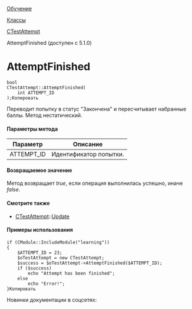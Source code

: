 [Обучение](/api_help/learning/index.php)

[Классы](/api_help/learning/classes/index.php)

[CTestAttempt](/api_help/learning/classes/ctestattempt/index.php)

AttemptFinished (доступен с 5.1.0)

AttemptFinished
===============

```
bool
CTestAttempt::AttemptFinished(
	int ATTEMPT_ID
);Копировать
```

Переводит попытку в статус "Закончена" и пересчитывает набранные баллы. Метод нестатический.

#### Параметры метода

| Параметр | Описание |
| --- | --- |
| ATTEMPT\_ID | Идентификатор попытки. |

#### Возвращаемое значение

Метод возвращает *true*, если операция выполнилась успешно, иначе
*false*.

#### Смотрите также

* [CTestAttempt](/api_help/learning/classes/ctestattempt/index.php)::[Update](/api_help/learning/classes/ctestattempt/update.php)

#### Примеры использования

```
if (CModule::IncludeModule("learning"))
{
	$ATTEMPT_ID = 23;
	$oTestAttempt = new CTestAttempt;
	$success = $oTestAttempt->AttemptFinished($ATTEMPT_ID);
	if ($success)
		echo "Attempt has been finished";
	else
		echo "Error!";
}Копировать
```

Новинки документации в соцсетях: